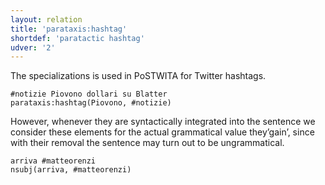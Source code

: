 ```yaml
---
layout: relation
title: 'parataxis:hashtag'
shortdef: 'paratactic hashtag'
udver: '2'
---
```


The specializations is used in PoSTWITA for Twitter hashtags. 
~~~ sdparse
#notizie Piovono dollari su Blatter
parataxis:hashtag(Piovono, #notizie) 
~~~

However, whenever they are syntactically integrated into the sentence we consider these elements for the actual grammatical value they’gain’, since with their removal the sentence may turn out to be ungrammatical.
~~~ sdparse
arriva #matteorenzi
nsubj(arriva, #matteorenzi) 
~~~

